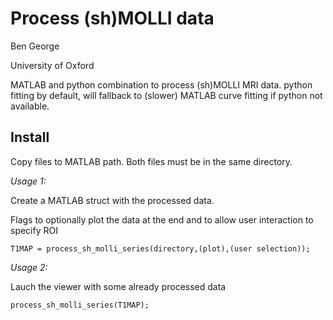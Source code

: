 # Process (sh)MOLLI data

Ben George

University of Oxford

MATLAB and python combination to process (sh)MOLLI MRI data. python fitting by default, will fallback to (slower) MATLAB curve fitting if python not available.

## Install
Copy files to MATLAB path. Both files must be in the same directory.

*Usage 1:*

Create a MATLAB struct with the processed data.

Flags to optionally plot the data at the end and to allow user interaction to specify ROI

`T1MAP = process_sh_molli_series(directory,(plot),(user selection));`

*Usage 2:*

Lauch the viewer with some already processed data

`process_sh_molli_series(T1MAP);`

